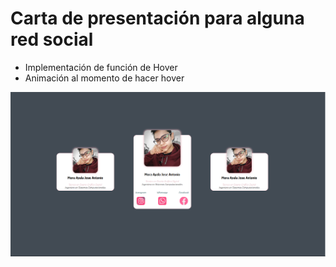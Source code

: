 # Carta de presentación para alguna red social
- Implementación de función de Hover
- Animación al momento de hacer hover

![CartaEjemplo](./CartaEjemplo.png)
